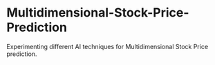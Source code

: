 # Multidimensional-Stock-Price-Prediction
Experimenting different AI techniques for Multidimensional Stock Price prediction.
